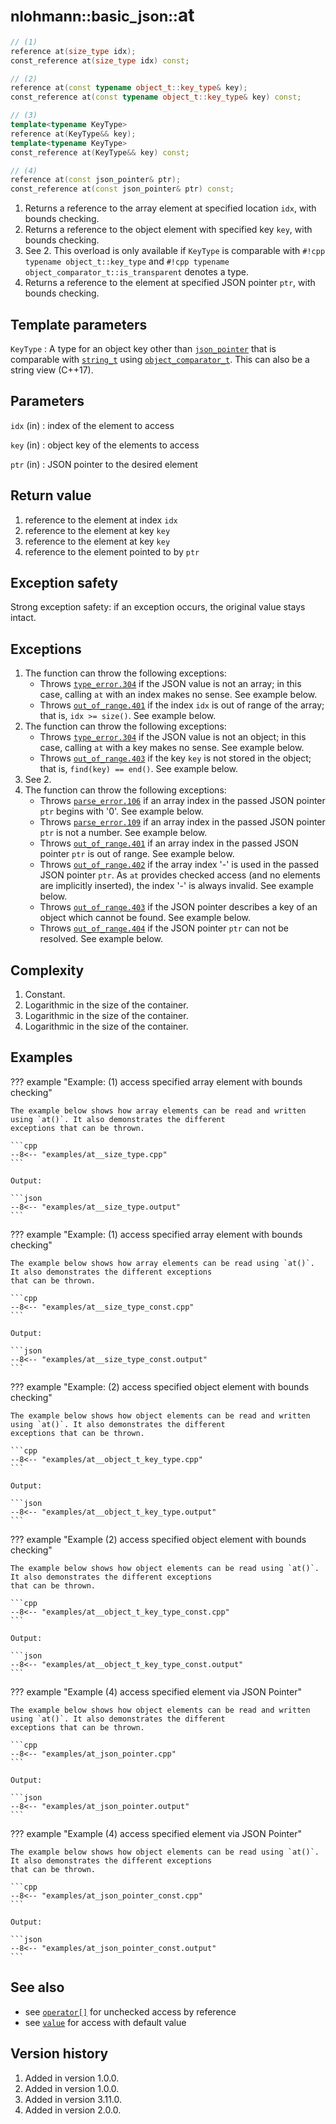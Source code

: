 # <small>nlohmann::basic_json::</small>at

```cpp
// (1)
reference at(size_type idx);
const_reference at(size_type idx) const;

// (2)
reference at(const typename object_t::key_type& key);
const_reference at(const typename object_t::key_type& key) const;

// (3)
template<typename KeyType>
reference at(KeyType&& key);
template<typename KeyType>
const_reference at(KeyType&& key) const;

// (4)
reference at(const json_pointer& ptr);
const_reference at(const json_pointer& ptr) const;
```

1. Returns a reference to the array element at specified location `idx`, with bounds checking.
2. Returns a reference to the object element with specified key `key`, with bounds checking.
3. See 2. This overload is only available if `KeyType` is comparable with `#!cpp typename object_t::key_type` and
   `#!cpp typename object_comparator_t::is_transparent` denotes a type.
4. Returns a reference to the element at specified JSON pointer `ptr`, with bounds checking.

## Template parameters

`KeyType`
:   A type for an object key other than [`json_pointer`](../json_pointer/index.md) that is comparable with
    [`string_t`](string_t.md) using  [`object_comparator_t`](object_comparator_t.md).
    This can also be a string view (C++17).

## Parameters

`idx` (in)
:   index of the element to access

`key` (in)
:   object key of the elements to access

`ptr` (in)
:   JSON pointer to the desired element

## Return value

1. reference to the element at index `idx`
2. reference to the element at key `key`
3. reference to the element at key `key`
4. reference to the element pointed to by `ptr`

## Exception safety

Strong exception safety: if an exception occurs, the original value stays intact.

## Exceptions

1. The function can throw the following exceptions:
    - Throws [`type_error.304`](../../home/exceptions.md#jsonexceptiontype_error304) if the JSON value is not an array;
      in this case, calling `at` with an index makes no sense. See example below.
    - Throws [`out_of_range.401`](../../home/exceptions.md#jsonexceptionout_of_range401) if the index `idx` is out of
      range of the array; that is, `idx >= size()`. See example below.
2. The function can throw the following exceptions:
    - Throws [`type_error.304`](../../home/exceptions.md#jsonexceptiontype_error304) if the JSON value is not an object;
      in this case, calling `at` with a key makes no sense. See example below.
    - Throws [`out_of_range.403`](../../home/exceptions.md#jsonexceptionout_of_range403) if the key `key` is not
      stored in the object; that is, `find(key) == end()`. See example below.
3. See 2.
4. The function can throw the following exceptions:
    - Throws [`parse_error.106`](../../home/exceptions.md#jsonexceptionparse_error106) if an array index in the passed
      JSON pointer `ptr` begins with '0'. See example below.
    - Throws [`parse_error.109`](../../home/exceptions.md#jsonexceptionparse_error109) if an array index in the passed
      JSON pointer `ptr` is not a number. See example below.
    - Throws [`out_of_range.401`](../../home/exceptions.md#jsonexceptionout_of_range401) if an array index in the passed
      JSON pointer `ptr` is out of range. See example below.
    - Throws [`out_of_range.402`](../../home/exceptions.md#jsonexceptionout_of_range402) if the array index '-' is used
      in the passed JSON pointer `ptr`. As `at` provides checked access (and no elements are implicitly inserted), the
      index '-' is always invalid. See example below.
    - Throws [`out_of_range.403`](../../home/exceptions.md#jsonexceptionout_of_range403) if the JSON pointer describes a
      key of an object which cannot be found. See example below.
    - Throws [`out_of_range.404`](../../home/exceptions.md#jsonexceptionout_of_range404) if the JSON pointer `ptr` can
      not be resolved. See example below.

## Complexity

1. Constant.
2. Logarithmic in the size of the container.
3. Logarithmic in the size of the container.
4. Logarithmic in the size of the container.

## Examples

??? example "Example: (1) access specified array element with bounds checking"

    The example below shows how array elements can be read and written using `at()`. It also demonstrates the different
    exceptions that can be thrown.
    
    ```cpp
    --8<-- "examples/at__size_type.cpp"
    ```
    
    Output:
    
    ```json
    --8<-- "examples/at__size_type.output"
    ```

??? example "Example: (1) access specified array element with bounds checking"

    The example below shows how array elements can be read using `at()`. It also demonstrates the different exceptions
    that can be thrown.
        
    ```cpp
    --8<-- "examples/at__size_type_const.cpp"
    ```
    
    Output:
    
    ```json
    --8<-- "examples/at__size_type_const.output"
    ```

??? example "Example: (2) access specified object element with bounds checking"

    The example below shows how object elements can be read and written using `at()`. It also demonstrates the different
    exceptions that can be thrown.
        
    ```cpp
    --8<-- "examples/at__object_t_key_type.cpp"
    ```
    
    Output:
    
    ```json
    --8<-- "examples/at__object_t_key_type.output"
    ```

??? example "Example (2) access specified object element with bounds checking"

    The example below shows how object elements can be read using `at()`. It also demonstrates the different exceptions
    that can be thrown.
        
    ```cpp
    --8<-- "examples/at__object_t_key_type_const.cpp"
    ```
    
    Output:
    
    ```json
    --8<-- "examples/at__object_t_key_type_const.output"
    ```

??? example "Example (4) access specified element via JSON Pointer"

    The example below shows how object elements can be read and written using `at()`. It also demonstrates the different
    exceptions that can be thrown.
        
    ```cpp
    --8<-- "examples/at_json_pointer.cpp"
    ```
    
    Output:
    
    ```json
    --8<-- "examples/at_json_pointer.output"
    ```

??? example "Example (4) access specified element via JSON Pointer"

    The example below shows how object elements can be read using `at()`. It also demonstrates the different exceptions
    that can be thrown.
        
    ```cpp
    --8<-- "examples/at_json_pointer_const.cpp"
    ```
    
    Output:
    
    ```json
    --8<-- "examples/at_json_pointer_const.output"
    ```

## See also

- see [`operator[]`](operator%5B%5D.md) for unchecked access by reference
- see [`value`](value.md) for access with default value

## Version history

1. Added in version 1.0.0.
2. Added in version 1.0.0.
3. Added in version 3.11.0.
4. Added in version 2.0.0.
